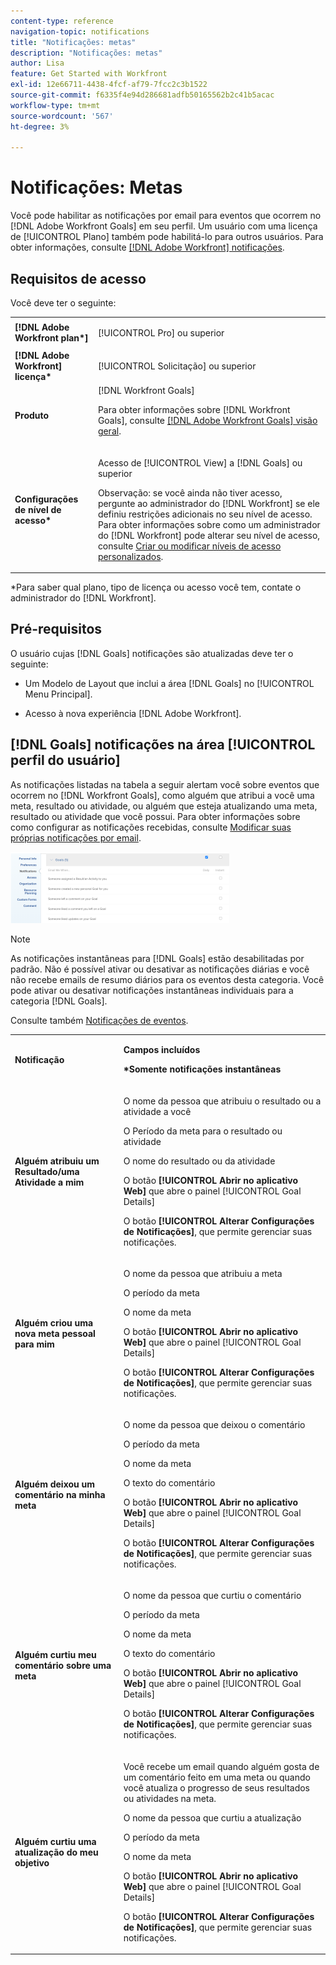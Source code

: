```yaml
---
content-type: reference
navigation-topic: notifications
title: "Notificações: metas"
description: "Notificações: metas"
author: Lisa
feature: Get Started with Workfront
exl-id: 12e66711-4438-4fcf-af79-7fcc2c3b1522
source-git-commit: f6335f4e94d286681adfb50165562b2c41b5acac
workflow-type: tm+mt
source-wordcount: '567'
ht-degree: 3%

---
```


# Notificações: Metas

Você pode habilitar as notificações por email para eventos que ocorrem no [!DNL Adobe Workfront Goals] em seu perfil. Um usuário com uma licença de [!UICONTROL Plano] também pode habilitá-lo para outros usuários. Para obter informações, consulte [[!DNL Adobe Workfront] notificações](../../workfront-basics/using-notifications/wf-notifications.md).

## Requisitos de acesso

<!--
<p data-mc-conditions="QuicksilverOrClassic.Draft mode">(NOTE: because there are conditions for who sees this, I added this from the How To articles/ template although this is not a How To. But I like the format, so I thought keeping it consistent might help users. We may decide to update this when we have access and prereq for overview-type articles)</p>
-->

Você deve ter o seguinte:

<table style="table-layout:auto"> 
 <col> 
 <col> 
 <tbody> 
  <tr> 
   <td role="rowheader"><strong>[!DNL Adobe Workfront plan*]</strong></td> 
   <td> <p>[!UICONTROL Pro] ou superior</p> </td> 
  </tr> 
  <tr> 
   <td role="rowheader"><strong>[!DNL Adobe Workfront] licença*</strong></td> 
   <td> <p>[!UICONTROL Solicitação] ou superior</p> </td> 
  </tr> 
  <tr> 
   <td role="rowheader"><strong>Produto</strong></td> 
   <td>[!DNL Workfront Goals] <p>Para obter informações sobre [!DNL Workfront Goals], consulte <a href="../../workfront-goals/goal-management/wf-goals-overview.md" class="MCXref xref">[!DNL Adobe Workfront Goals] visão geral</a>.</p> </td> 
  </tr> 
  <tr> 
   <td role="rowheader"><strong>Configurações de nível de acesso*</strong></td> 
   <td> <p>Acesso de [!UICONTROL View] a [!DNL Goals] ou superior</p> <p>Observação: se você ainda não tiver acesso, pergunte ao administrador do [!DNL Workfront] se ele definiu restrições adicionais no seu nível de acesso. Para obter informações sobre como um administrador do [!DNL Workfront] pode alterar seu nível de acesso, consulte <a href="../../administration-and-setup/add-users/configure-and-grant-access/create-modify-access-levels.md" class="MCXref xref">Criar ou modificar níveis de acesso personalizados</a>.</p> </td> 
  </tr> <!--
   <tr data-mc-conditions="QuicksilverOrClassic.Draft mode"> 
    <td role="rowheader">Object permissions</td> 
    <td> <p>[Insert permissions needed]</p> <p>For information on requesting additional access, see <a href="../../workfront-basics/grant-and-request-access-to-objects/request-access.md" class="MCXref xref">Request access to objects </a>.</p> </td> 
   </tr>
  --> 
 </tbody> 
</table>

&#42;Para saber qual plano, tipo de licença ou acesso você tem, contate o administrador do [!DNL Workfront].

## Pré-requisitos

O usuário cujas [!DNL Goals] notificações são atualizadas deve ter o seguinte:

* Um Modelo de Layout que inclui a área [!DNL Goals] no [!UICONTROL Menu Principal].
* Acesso à nova experiência [!DNL Adobe Workfront].

  <!--
  <MadCap:conditionalText data-mc-conditions="QuicksilverOrClassic.Draft mode">
  (NOTE: we need this here because you can see these notifications from Classic)
  </MadCap:conditionalText>
  -->

## [!DNL Goals] notificações na área [!UICONTROL perfil do usuário]

As notificações listadas na tabela a seguir alertam você sobre eventos que ocorrem no [!DNL Workfront Goals], como alguém que atribui a você uma meta, resultado ou atividade, ou alguém que esteja atualizando uma meta, resultado ou atividade que você possui. Para obter informações sobre como configurar as notificações recebidas, consulte [Modificar suas próprias notificações por email](../../workfront-basics/using-notifications/activate-or-deactivate-your-own-event-notifications.md).

![](assets/goals-notifications-preferences-350x114.png)

>[!NOTE]
>
>As notificações instantâneas para [!DNL Goals] estão desabilitadas por padrão. Não é possível ativar ou desativar as notificações diárias e você não recebe emails de resumo diários para os eventos desta categoria. Você pode ativar ou desativar notificações instantâneas individuais para a categoria [!DNL Goals].

Consulte também [Notificações de eventos](../../workfront-basics/using-notifications/event-notifications.md).

<table style="table-layout:auto"> 
 <col> 
 <col> 
 <tbody> 
  <tr> 
   <td><strong>Notificação</strong></td> 
   <td> <p><strong>Campos incluídos</strong> </p> <p><strong>*Somente notificações instantâneas</strong></p> </td> 
  </tr> 
  <tr> 
   <td><strong>Alguém atribuiu um Resultado/uma Atividade a mim</strong></td> 
   <td> <p>O nome da pessoa que atribuiu o resultado ou a atividade a você</p> <p>O Período da meta para o resultado ou atividade</p> <p>O nome do resultado ou da atividade</p> <p>O botão <strong>[!UICONTROL Abrir no aplicativo Web]</strong> que abre o painel [!UICONTROL Goal Details]</p> <p>O botão <strong>[!UICONTROL Alterar Configurações de Notificações]</strong>, que permite gerenciar suas notificações.</p> </td> 
  </tr> 
  <tr> 
   <td><strong>Alguém criou uma nova meta pessoal para mim</strong> </td> 
   <td> <p>O nome da pessoa que atribuiu a meta</p> <p>O período da meta</p> <p>O nome da meta</p> <p>O botão <strong>[!UICONTROL Abrir no aplicativo Web]</strong> que abre o painel [!UICONTROL Goal Details]</p> <p>O botão <strong>[!UICONTROL Alterar Configurações de Notificações]</strong>, que permite gerenciar suas notificações.</p> </td> 
  </tr> 
  <tr> 
   <td><strong>Alguém deixou um comentário na minha meta</strong></td> 
   <td> <p>O nome da pessoa que deixou o comentário</p> <p>O período da meta </p> <p>O nome da meta</p> <p>O texto do comentário</p> <p>O botão <strong>[!UICONTROL Abrir no aplicativo Web]</strong> que abre o painel [!UICONTROL Goal Details]</p> <p>O botão <strong>[!UICONTROL Alterar Configurações de Notificações]</strong>, que permite gerenciar suas notificações.</p> </td> 
  </tr> 
  <tr> 
   <td><strong>Alguém curtiu meu comentário sobre uma meta</strong></td> 
   <td> <p>O nome da pessoa que curtiu o comentário</p> <p>O período da meta </p> <p>O nome da meta</p> <p>O texto do comentário </p> <p>O botão <strong>[!UICONTROL Abrir no aplicativo Web]</strong> que abre o painel [!UICONTROL Goal Details]</p> <p>O botão <strong>[!UICONTROL Alterar Configurações de Notificações]</strong>, que permite gerenciar suas notificações.</p> </td> 
  </tr> 
  <tr> 
   <td><strong>Alguém curtiu uma atualização do meu objetivo</strong></td> 
   <td> <p>Você recebe um email quando alguém gosta de um comentário feito em uma meta ou quando você atualiza o progresso de seus resultados ou atividades na meta. </p> <p>O nome da pessoa que curtiu a atualização</p> <p>O período da meta </p> <p>O nome da meta</p> <p>O botão <strong>[!UICONTROL Abrir no aplicativo Web]</strong> que abre o painel [!UICONTROL Goal Details]</p> <p>O botão <strong>[!UICONTROL Alterar Configurações de Notificações]</strong>, que permite gerenciar suas notificações.</p> </td> 
  </tr> 
 </tbody> 
</table>

<!--
NOTE FOR NAME OF GOAL IN LAST TABLE CELL: check this. Is this true? Didn't triggger when this was written; add anything else? Maybe the type of the update is mentioned?!
-->
